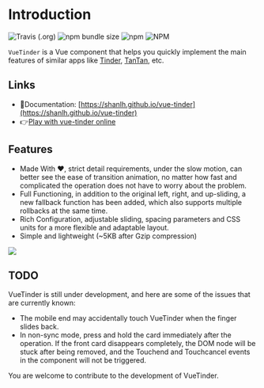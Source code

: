 # Introduction

![Travis (.org)](https://img.shields.io/travis/shanlh/vue-tinder)
![npm bundle size](https://img.shields.io/bundlephobia/minzip/vue-tinder)
![npm](https://img.shields.io/npm/dm/vue-tinder)
![NPM](https://img.shields.io/npm/l/vue-tinder)

`VueTinder` is a Vue component that helps you quickly implement the main features of similar apps like [Tinder](https://tinder.com), [TanTan](https://tantanapp.com/), etc.

## Links

* 📘Documentation: [https://shanlh.github.io/vue-tinder](https://shanlh.github.io/vue-tinder)
* 👉[Play with vue-tinder online](https://codesandbox.io/embed/vue-tinder-preview-by7qi)

## Features

- Made With ❤️, strict detail requirements, under the slow motion, can better see the ease of transition animation, no matter how fast and complicated the operation does not have to worry about the problem.
- Full Functioning, in addition to the original left, right, and up-sliding, a new fallback function has been added, which also supports multiple rollbacks at the same time.
- Rich Configuration, adjustable sliding, spacing parameters and CSS units for a more flexible and adaptable layout.
- Simple and lightweight (~5KB after Gzip compression)

![](https://raw.githubusercontent.com/shanlh/vue-tinder/master/public/preview.gif)

## TODO

VueTinder is still under development, and here are some of the issues that are currently known:

- The mobile end may accidentally touch VueTinder when the finger slides back.
- In non-sync mode, press and hold the card immediately after the operation. If the front card disappears completely, the DOM node will be stuck after being removed, and the Touchend and Touchcancel events in the component will not be triggered.

You are welcome to contribute to the development of VueTinder.
